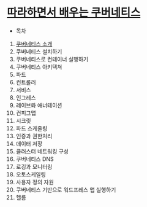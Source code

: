 # [따라하면서 배우는 쿠버네티스](https://www.youtube.com/playlist?list=PLApuRlvrZKohaBHvXAOhUD-RxD0uQ3z0c)

* 목차
1. [쿠버네티스 소개](./section_1.md)
2. 쿠버네티스 설치하기
3. 쿠버네티스로 컨테이너 실행하기
4. 쿠버네티스 아키텍쳐
5. 파드
6. 컨트롤러
7. 서비스
8. 인그레스
9. 레이브롸 애너테이션
10. 컨피그맵
11. 시크릿
12. 파드 스케줄링
13. 인증과 권한처리
14. 데이터 저장
15. 클러스터 네트워킹 구성
16. 쿠버네티스 DNS
17. 로깅과 모니터링
18. 오토스케일링
19. 사용자 정의 자원
20. 쿠버네티스 기반으로 워드프레스 앱 실행하기
21. 헬름
